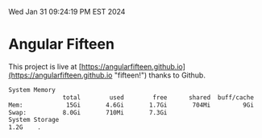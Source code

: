 Wed Jan 31 09:24:19 PM EST 2024

# Angular Fifteen


This project is live at [https://angularfifteen.github.io](https://angularfifteen.github.io "fifteen!") thanks to Github.

```bash
System Memory
               total        used        free      shared  buff/cache   available
Mem:            15Gi       4.6Gi       1.7Gi       704Mi         9Gi        10Gi
Swap:          8.0Gi       710Mi       7.3Gi
System Storage
1.2G	.
```
```bash
